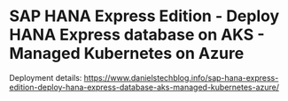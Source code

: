 # SAP HANA Express Edition - Deploy HANA Express database on AKS - Managed Kubernetes on Azure
Deployment details: https://www.danielstechblog.info/sap-hana-express-edition-deploy-hana-express-database-aks-managed-kubernetes-azure/
